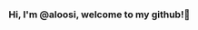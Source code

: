 ### Hi, I'm @aloosi, welcome to my github!👋

<!--
**aloosi/aloosi** is a ✨ _special_ ✨ repository because its `README.md` (this file) appears on your GitHub profile.

Here are some ideas to get you started:
-👀 I'm interested in machine learning, data science, web development, and self development 💪
- 🔭 I’m currently working on ...
- 🌱 I’m currently learning ...
- 👯 I’m looking to collaborate on anything that's exciting
- 🤔 I’m looking for help with ...
- 💬 Ask me about ...
- 📫 How to reach me: ...
- 😄 Pronouns: ...
- ⚡ Fun fact: ...
-->
